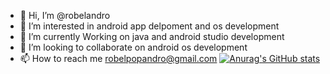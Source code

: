 - 👋 Hi, I’m @robelandro
- 👀 I’m interested in android app delpoment and os development
- 🌱 I’m currently Working on java and android studio development
- 💞️ I’m looking to collaborate on android os development
- 📫 How to reach me robelpopandro@gmail.com
[![Anurag's GitHub stats](https://github-readme-stats.vercel.app/api?username=robelandro)](https://github.com/anuraghazra/github-readme-stats)

<!---
robelandro/robelandro is a ✨ special ✨ repository because its `README.md` (this file) appears on your GitHub profile.
You can click the Preview link to take a look at your changes.
--->
